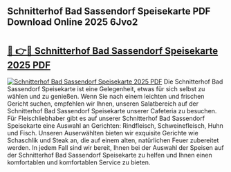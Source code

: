 ## Schnitterhof Bad Sassendorf Speisekarte PDF Download Online 2025 6Jvo2

# <h2><a href="http://gcacwx.nevu.top/?p=Schnitterhof+Bad+Sassendorf+Speisekarte">🔗 👉🔴 Schnitterhof Bad Sassendorf Speisekarte 2025 PDF</a></h2>

[![Schnitterhof Bad Sassendorf Speisekarte 2025 PDF](https://i.imgur.com/dBaPXMq.png)](http://gcacwx.nevu.top/?p=Schnitterhof+Bad+Sassendorf+Speisekarte)
Die Schnitterhof Bad Sassendorf Speisekarte ist eine Gelegenheit, etwas für sich selbst zu wählen und zu genießen. Wenn Sie nach einem leichten und frischen Gericht suchen, empfehlen wir Ihnen, unseren Salatbereich auf der Schnitterhof Bad Sassendorf Speisekarte unserer Cafeteria zu besuchen. Für Fleischliebhaber gibt es auf unserer Schnitterhof Bad Sassendorf Speisekarte eine Auswahl an Gerichten: Rindfleisch, Schweinefleisch, Huhn und Fisch. Unseren Auserwählten bieten wir exquisite Gerichte wie Schaschlik und Steak an, die auf einem alten, natürlichen Feuer zubereitet werden. In jedem Fall sind wir bereit, Ihnen bei der Auswahl der Speisen auf der Schnitterhof Bad Sassendorf Speisekarte zu helfen und Ihnen einen komfortablen und komfortablen Service zu bieten.

